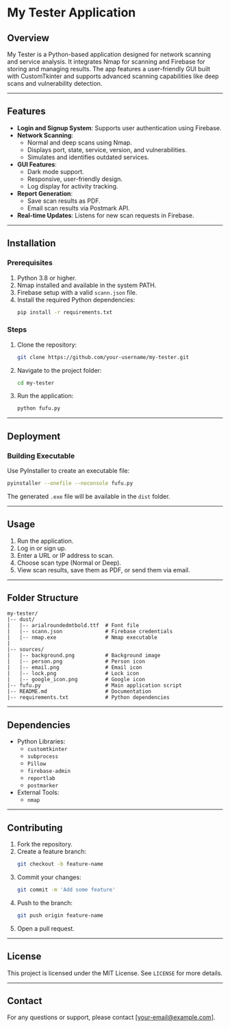 # My Tester Application

## Overview
My Tester is a Python-based application designed for network scanning and service analysis. It integrates Nmap for scanning and Firebase for storing and managing results. The app features a user-friendly GUI built with CustomTkinter and supports advanced scanning capabilities like deep scans and vulnerability detection.

---

## Features
- **Login and Signup System**: Supports user authentication using Firebase.
- **Network Scanning**:
  - Normal and deep scans using Nmap.
  - Displays port, state, service, version, and vulnerabilities.
  - Simulates and identifies outdated services.
- **GUI Features**:
  - Dark mode support.
  - Responsive, user-friendly design.
  - Log display for activity tracking.
- **Report Generation**:
  - Save scan results as PDF.
  - Email scan results via Postmark API.
- **Real-time Updates**: Listens for new scan requests in Firebase.

---

## Installation

### Prerequisites
1. Python 3.8 or higher.
2. Nmap installed and available in the system PATH.
3. Firebase setup with a valid `scann.json` file.
4. Install the required Python dependencies:
   ```bash
   pip install -r requirements.txt
   ```

### Steps
1. Clone the repository:
   ```bash
   git clone https://github.com/your-username/my-tester.git
   ```
2. Navigate to the project folder:
   ```bash
   cd my-tester
   ```
3. Run the application:
   ```bash
   python fufu.py
   ```

---

## Deployment
### Building Executable
Use PyInstaller to create an executable file:
```bash
pyinstaller --onefile --noconsole fufu.py
```
The generated `.exe` file will be available in the `dist` folder.

---

## Usage
1. Run the application.
2. Log in or sign up.
3. Enter a URL or IP address to scan.
4. Choose scan type (Normal or Deep).
5. View scan results, save them as PDF, or send them via email.

---

## Folder Structure
```
my-tester/
|-- dust/
|   |-- arialroundedmtbold.ttf  # Font file
|   |-- scann.json              # Firebase credentials
|   |-- nmap.exe                # Nmap executable
|
|-- sources/
|   |-- background.png          # Background image
|   |-- person.png              # Person icon
|   |-- email.png               # Email icon
|   |-- lock.png                # Lock icon
|   |-- google_icon.png         # Google icon
|-- fufu.py                     # Main application script
|-- README.md                   # Documentation
|-- requirements.txt            # Python dependencies
```

---

## Dependencies
- Python Libraries:
  - `customtkinter`
  - `subprocess`
  - `Pillow`
  - `firebase-admin`
  - `reportlab`
  - `postmarker`
- External Tools:
  - `nmap`

---

## Contributing
1. Fork the repository.
2. Create a feature branch:
   ```bash
   git checkout -b feature-name
   ```
3. Commit your changes:
   ```bash
   git commit -m 'Add some feature'
   ```
4. Push to the branch:
   ```bash
   git push origin feature-name
   ```
5. Open a pull request.

---

## License
This project is licensed under the MIT License. See `LICENSE` for more details.

---

## Contact
For any questions or support, please contact [your-email@example.com].

